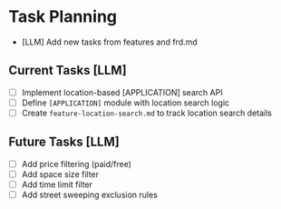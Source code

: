 # Task Planning

- [LLM] Add new tasks from features and frd.md

## Current Tasks [LLM]
- [ ] Implement location-based [APPLICATION] search API
- [ ] Define `[APPLICATION]` module with location search logic
- [ ] Create `feature-location-search.md` to track location search details

## Future Tasks [LLM]
- [ ] Add price filtering (paid/free)
- [ ] Add space size filter
- [ ] Add time limit filter
- [ ] Add street sweeping exclusion rules
